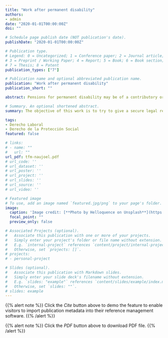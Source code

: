 ```yaml
---
title: "Work after permanent disability"
authors:
- admin
date: "2020-01-01T00:00:00Z"
doi: ""

# Schedule page publish date (NOT publication's date).
publishDate: "2020-01-01T00:00:00Z"

# Publication type.
# Legend: 0 = Uncategorized; 1 = Conference paper; 2 = Journal article;
# 3 = Preprint / Working Paper; 4 = Report; 5 = Book; 6 = Book section;
# 7 = Thesis; 8 = Patent
publication_types: ["7"]

# Publication name and optional abbreviated publication name.
publication: "Work after permanent disability"
publication_short: ""

abstract: Pensions for permanent disability may be of a contributory or non-contributory nature, depending on whether the invalid would have contributed to Social Security for the period provided or not. The role of these benefits also varies in each case. While the contributory arm of the Social Security System is characterized by a marked professionalism note, which determines the purpose of the benefit, the non-contributory or universal arm guarantees a minimum of income to those who are in a situation of real need for absence income. Hence, the amount of the benefit depends on the type of benefit, the years quoted and the degree of disability recognized.

# Summary. An optional shortened abstract.
summary: The objective of this work is to try to give a secure legal response to the beneficiary of an IP benefit that is willing to work.

tags:
- Derecho Laboral
- Derecho de la Protección Social
featured: false

# links:
# - name: ""
#   url: ""
url_pdf: tfm-naujoel.pdf
# url_code: ''
# url_dataset: ''
# url_poster: ''
# url_project: ''
# url_slides: ''
# url_source: ''
# url_video: ''

# Featured image
# To use, add an image named `featured.jpg/png` to your page's folder.
image:
  caption: 'Image credit: [**Photo by Helloquence on Unsplash**](https://unsplash.com/photos/5fNmWej4tAA)'
  focal_point: ""
  preview_only: false

# Associated Projects (optional).
#   Associate this publication with one or more of your projects.
#   Simply enter your project's folder or file name without extension.
#   E.g. `internal-project` references `content/project/internal-project/index.md`.
#   Otherwise, set `projects: []`.
# projects:
# - personal-project

# Slides (optional).
#   Associate this publication with Markdown slides.
#   Simply enter your slide deck's filename without extension.
#   E.g. `slides: "example"` references `content/slides/example/index.md`.
#   Otherwise, set `slides: ""`.
# slides: example
---
```


{{% alert note %}}
Click the *Cite* button above to demo the feature to enable visitors to import publication metadata into their reference management software.
{{% /alert %}}

{{% alert note %}}
Click the *PDF* button above to download PDF file.
{{% /alert %}}
